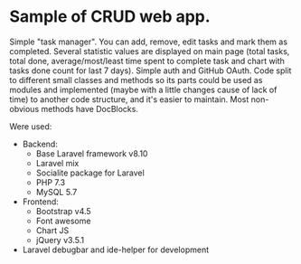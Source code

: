 # Sample of CRUD web app.

Simple "task manager". You can add, remove, edit tasks and mark them as completed.
Several statistic values are displayed on main page (total tasks, total done, average/most/least time spent to complete task and chart with tasks done count for last 7 days).
Simple auth and GitHub OAuth.
Code split to different small classes and methods so its parts could be used as modules and implemented (maybe with a little changes cause of lack of time) to another code structure, and it's easier to maintain.
Most non-obvious methods have DocBlocks.

Were used:
- Backend:
  - Base Laravel framework v8.10
  - Laravel mix
  - Socialite package for Laravel
  - PHP 7.3
  - MySQL 5.7
- Frontend:
  - Bootstrap v4.5
  - Font awesome
  - Chart JS
  - jQuery v3.5.1
- Laravel debugbar and ide-helper for development

